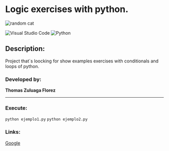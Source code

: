 # Logic exercises with python.
![random cat](https://encrypted-tbn0.gstatic.com/images?q=tbn:ANd9GcQuDfHGsCg1xZ6jLH7TUEvCPwTULkAcr5KN8g&usqp=CAU)

![Visual Studio Code](https://img.shields.io/badge/Visual%20Studio%20Code-0078d7.svg?style=for-the-badge&logo=visual-studio-code&logoColor=white) ![Python](https://img.shields.io/badge/python-3670A0?style=for-the-badge&logo=python&logoColor=ffdd54)

## Description:
Project that´s loocking for show examples exercises with conditionals and loops of python.

### Developed by:
**Thomas Zuluaga Florez**
***

### Execute:
`python ejemplo1.py`
`python ejemplo2.py`

### Links:
[Google](http://www.google.com) 
